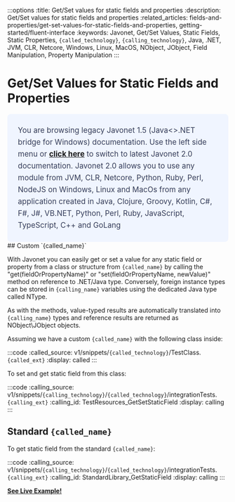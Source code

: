 :::options
:title: Get/Set values for static fields and properties
:description: Get/Set values for static fields and properties
:related_articles: fields-and-properties/get-set-values-for-static-fields-and-properties, getting-started/fluent-interface
:keywords: Javonet, Get/Set Values, Static Fields, Static Properties, `{called_technology}`, `{calling_technology}`, Java, .NET, JVM, CLR, Netcore, Windows, Linux, MacOS, NObject, JObject, Field Manipulation, Property Manipulation
:::

# Get/Set Values for Static Fields and Properties
<div style="padding: 24px; background: #F0F5FF; border-radius: 8px; flex-direction: column; justify-content: flex-start; align-items: flex-start; gap: 10px; display: flex">
  <div style="justify-content: flex-start; align-items: center; gap: 24px; display: inline-flex">
    <div style="color: #353D5A; font-size: 17px; font-weight: 400; line-height: 27px; letter-spacing: 0.03px; word-wrap: break-word">
You are browsing legacy Javonet 1.5 (Java<>.NET bridge for Windows) documentation. Use the left side menu or <a style="font-weight: bold; text-decoration: underline;" href="/guides/v2/`{calling_technology}`/`{called_technology}`/fields-and-properties/getting-and-setting-values-for-static-fields-and-properties">click here</a> to switch to latest Javonet 2.0 documentation. Javonet 2.0 allows you to use any module from
JVM, CLR, Netcore, Python, Ruby, Perl, NodeJS on Windows, Linux and MacOs
from any application created in Java, Clojure, Groovy, Kotlin, C#, F#, J#, VB.NET, Python, Perl, Ruby, JavaScript, TypeScript, C++ and GoLang
    </div>
  </div>
</div>
## Custom `{called_name}`

With Javonet you can easily get or set a value for any static field or property from a class or structure from `{called_name}` by calling the "get(fieldOrPropertyName)" or "set(fieldOrPropertyName, newValue)" method on reference to .NET/Java type. Conversely, foreign instance types can be stored in `{calling_name}` variables using the dedicated Java type called NType.  
  
As with the methods, value-typed results are automatically translated into `{calling_name}` types and reference results are returned as NObject\JObject objects.  
  
Assuming we have a custom `{called_name}` with the following class inside:  

:::code 
:called_source: v1/snippets/`{called_technology}`/TestClass.`{called_ext}`
:display: called
:::

To set and get static field from this class:  

:::code 
:calling_source: v1/snippets/`{calling_technology}`/`{called_technology}`/integrationTests.`{calling_ext}`
:calling_id: TestResources_GetSetStaticField
:display: calling
:::

## Standard `{called_name}`
  
To get static field from the standard `{called_name}`:
  
:::code 
:calling_source: v1/snippets/`{calling_technology}`/`{called_technology}`/integrationTests.`{calling_ext}`
:calling_id: StandardLibrary_GetStaticField
:display: calling
:::

  
[**See Live Example!**](http://lab.javonet.com/e/2)